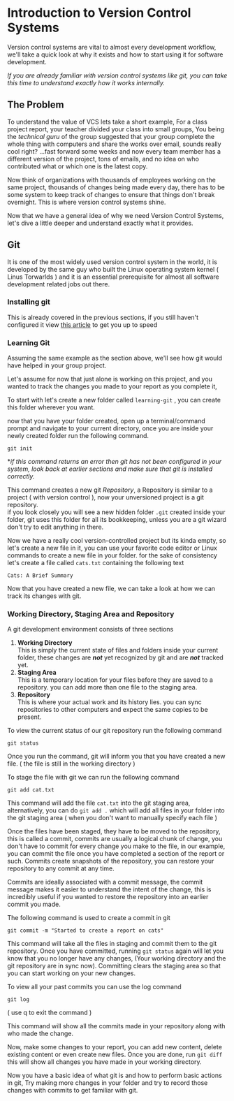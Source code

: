# Introduction to Version Control Systems

Version control systems are vital to almost every development workflow, we'll take a quick look at why it exists and how to start using it for software development.

_If you are already familiar with version control systems like git, you can take this time to understand exactly how it works internally._

## The Problem

To understand the value of VCS lets take a short example,
For a class project report, your teacher divided your class into small groups, You being the _technical guru_ of the group suggested that your group complete the whole thing with computers and share the works over email, sounds really cool right? ...fast forward some weeks and now every team member has a different version of the project, tons of emails, and no idea on who contributed what or which one is the latest copy.

Now think of organizations with thousands of employees working on the same project, thousands of changes being made every day, there has to be some system to keep track of changes to ensure that things don't break overnight. This is where version control systems shine.

Now that we have a general idea of why we need Version Control Systems, let's dive a little deeper and understand exactly what it provides.

## Git

It is one of the most widely used version control system in the world, it is developed by the same guy who built the Linux operating system kernel ( Linus Torwarlds ) and it is an essential prerequisite for almost all software development related jobs out there.

### Installing git

This is already covered in the previous sections, if you still haven't configured it view [this article](https://git-scm.com/book/en/v2/Getting-Started-Installing-Git) to get you up to speed

### Learning Git

Assuming the same example as the section above, we'll see how git would have helped in your group project.

Let's assume for now that just alone is working on this project, and you wanted to track the changes you made to your report as you complete it,

To start with let's create a new folder called `learning-git` , you can create this folder wherever you want.

now that you have your folder created, open up a terminal/command prompt and navigate to your current directory, once you are inside your newly created folder run the following command.

```git
git init
```

\*_if this command returns an error then git has not been configured in your system, look back at earlier sections and make sure that git is installed correctly._

This command creates a new git _Repository_, a Repository is similar to a project ( with version control ), now your unversioned project is a git repository.  
if you look closely you will see a new hidden folder `.git` created inside your folder, git uses this folder for all its bookkeeping, unless you are a git wizard don't try to edit anything in there.

Now we have a really cool version-controlled project but its kinda empty, so let's create a new file in it, you can use your favorite code editor or Linux commands to create a new file in your folder. for the sake of consistency let's create a file called `cats.txt` containing the following text

`Cats: A Brief Summary`

Now that you have created a new file, we can take a look at how we can track its changes with git.

### Working Directory, Staging Area and Repository

A git development environment consists of three sections

1. **Working Directory**  
   This is simply the current state of files and folders inside your current folder, these changes are **_not_** yet recognized by git and are **_not_** tracked yet.
2. **Staging Area**  
   This is a temporary location for your files before they are saved to a repository. you can add more than one file to the staging area.
3. **Repository**  
   This is where your actual work and its history lies. you can sync repositories to other computers and expect the same copies to be present.

To view the current status of our git repository run the following command

```git
git status
```

Once you run the command, git will inform you that you have created a new file. ( the file is still in the working directory )

To stage the file with git we can run the following command

```git
git add cat.txt
```

This command will add the file `cat.txt` into the git staging area, alternatively, you can do `git add .` which will add all files in your folder into the git staging area ( when you don't want to manually specify each file )

Once the files have been staged, they have to be moved to the repository, this is called a commit, commits are usually a logical chunk of change, you don't have to commit for every change you make to the file, in our example, you can commit the file once you have completed a section of the report or such. Commits create snapshots of the repository, you can restore your repository to any commit at any time.

Commits are ideally associated with a commit message, the commit message makes it easier to understand the intent of the change, this is incredibly useful if you wanted to restore the repository into an earlier commit you made.

The following command is used to create a commit in git

```git
git commit -m "Started to create a report on cats"
```

This command will take all the files in staging and commit them to the git repository. Once you have committed, running `git status` again will let you know that you no longer have any changes, (Your working directory and the git repository are in sync now). Committing clears the staging area so that you can start working on your new changes.

To view all your past commits you can use the log command

```git
git log
```

( use q to exit the command )

This command will show all the commits made in your repository along with who made the change.

Now, make some changes to your report, you can add new content, delete existing content or even create new files. Once you are done, run `git diff` this will show all changes you have made in your working directory.

Now you have a basic idea of what git is and how to perform basic actions in git, Try making more changes in your folder and try to record those changes with commits to get familiar with git.
